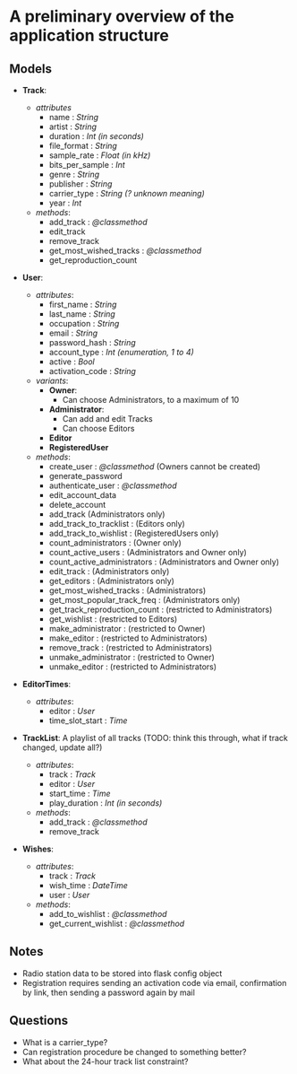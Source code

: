 # A preliminary overview of the application structure

## Models
- **Track**:
    - *attributes*
        - name : *String*
        - artist : *String*
        - duration : *Int (in seconds)*
        - file_format : *String*
        - sample_rate : *Float (in kHz)*
        - bits_per_sample : *Int*
        - genre : *String*
        - publisher : *String*
        - carrier_type : *String (? unknown meaning)*
        - year : *Int*
    - *methods*:
        - add_track : *@classmethod*
        - edit_track
        - remove_track
        - get_most_wished_tracks : *@classmethod*
        - get_reproduction_count
- **User**:
    - *attributes*:
        - first_name : *String*
        - last_name : *String*
        - occupation : *String*
        - email : *String*
        - password_hash : *String*
        - account_type : *Int (enumeration, 1 to 4)*
        - active : *Bool*
        - activation_code : *String*
    - *variants*:
        - **Owner**:
            - Can choose Administrators, to a maximum of 10
        - **Administrator**:
            - Can add and edit Tracks
            - Can choose Editors
        - **Editor**
        - **RegisteredUser**
    - *methods*:
        - create_user : *@classmethod* (Owners cannot be created)
        - generate_password
        - authenticate_user : *@classmethod*
        - edit_account_data
        - delete_account
        - add_track (Administrators only)
        - add_track_to_tracklist : (Editors only)
        - add_track_to_wishlist : (RegisteredUsers only)
        - count_administrators : (Owner only)
        - count_active_users : (Administrators and Owner only)
        - count_active_administrators : (Administrators and Owner only)
        - edit_track : (Administrators only)
        - get_editors : (Administrators only)
        - get_most_wished_tracks : (Administrators)
        - get_most_popular_track_freq : (Administrators only)
        - get_track_reproduction_count : (restricted to Administrators)
        - get_wishlist : (restricted to Editors)
        - make_administrator : (restricted to Owner)
        - make_editor : (restricted to Administrators)
        - remove_track : (restricted to Administrators)
        - unmake_administrator : (restricted to Owner)
        - unmake_editor : (restricted to Administrators)

- **EditorTimes**:
    - *attributes*:
        - editor : *User*
        - time_slot_start : *Time*

- **TrackList**:    A playlist of all tracks (TODO: think this through, what if track changed, update all?)
    - *attributes*:
        - track : *Track*
        - editor : *User*
        - start_time : *Time*
        - play_duration : *Int (in seconds)*
    - *methods*:
        - add_track : *@classmethod*
        - remove_track
- **Wishes**:
    - *attributes*:
        - track : *Track*
        - wish_time : *DateTime*
        - user : *User*
    - *methods*:
        - add_to_wishlist : *@classmethod*
        - get_current_wishlist : *@classmethod*

## Notes
- Radio station data to be stored into flask config object
- Registration requires sending an activation code via email, confirmation by link, then sending a password again by mail

## Questions
- What is a carrier_type?
- Can registration procedure be changed to something better?
- What about the 24-hour track list constraint?
